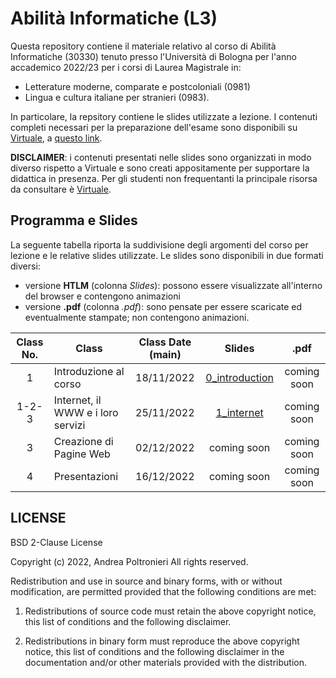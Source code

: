 # Abilità Informatiche (L3)

Questa repository contiene il materiale relativo al corso di Abilità Informatiche (30330) tenuto presso l'Università di Bologna per l'anno accademico 2022/23 per i corsi di Laurea Magistrale in:
* Letterature moderne, comparate e postcoloniali (0981)
* Lingua e cultura italiane per stranieri (0983).

In particolare, la repsitory contiene le slides utilizzate a lezione. I contenuti completi necessari per la preparazione dell'esame sono disponibili su [Virtuale](https://virtuale.unibo.it), a [questo link](https://virtuale.unibo.it/course/view.php?id=38872).

**DISCLAIMER**: i contenuti presentati nelle slides sono organizzati in modo diverso rispetto a Virtuale e sono creati appositamente per supportare la didattica in presenza. Per gli studenti non frequentanti la principale risorsa da consultare è [Virtuale](https://virtuale.unibo.it/course/view.php?id=38872).

## Programma e Slides
La seguente tabella riporta la suddivisione degli argomenti del corso per lezione e le relative slides utilizzate.
Le slides sono disponibili in due formati diversi:
* versione **HTLM** (colonna _Slides_): possono essere visualizzate all'interno del browser e contengono animazioni
* versione **.pdf** (colonna _.pdf_): sono pensate per essere scaricate ed eventualmente stampate; non contengono animazioni.

**Class No.** | **Class**                |  **Class Date** (main)  |                                    **Slides**                                     | **.pdf**    |
|:----------:| ------------------------ | :--------: | :-------------------------------------------------------------------------------: | :---------: |
| 1          | Introduzione al corso    | 18/11/2022 | [0_introduction ](https://slides.com/andreapoltronieri/introduction/fullscreen)   | coming soon |
| 1-2-3      | Internet, il WWW e i loro servizi | 25/11/2022 | [1_internet](https://slides.com/andreapoltronieri/internet/fullscreen)   | coming soon |
| 3          | Creazione di Pagine Web  | 02/12/2022 | coming soon                                                                       | coming soon |
| 4          | Presentazioni            | 16/12/2022 | coming soon                                                                       | coming soon |

## LICENSE
BSD 2-Clause License

Copyright (c) 2022, Andrea Poltronieri
All rights reserved.

Redistribution and use in source and binary forms, with or without
modification, are permitted provided that the following conditions are met:

1. Redistributions of source code must retain the above copyright notice, this
   list of conditions and the following disclaimer.

2. Redistributions in binary form must reproduce the above copyright notice,
   this list of conditions and the following disclaimer in the documentation
   and/or other materials provided with the distribution.

